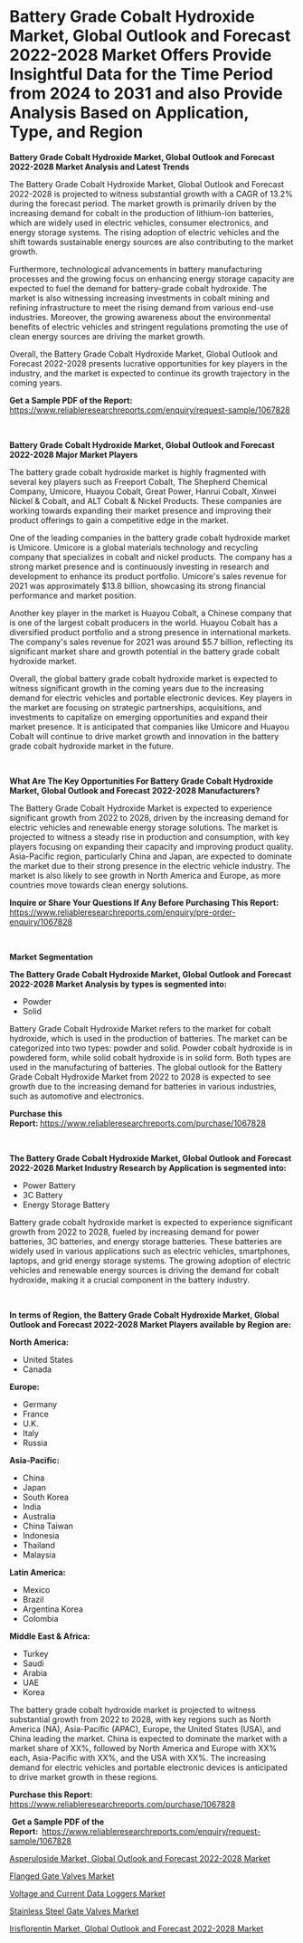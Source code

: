 <p><h1>Battery Grade Cobalt Hydroxide Market, Global Outlook and Forecast 2022-2028 Market Offers Provide Insightful Data for the Time Period from 2024 to 2031 and also Provide Analysis Based on Application, Type, and Region</h1></p><p><strong>Battery Grade Cobalt Hydroxide Market, Global Outlook and Forecast 2022-2028 Market Analysis and Latest Trends</strong></p>
<p><p>The Battery Grade Cobalt Hydroxide Market, Global Outlook and Forecast 2022-2028 is projected to witness substantial growth with a CAGR of 13.2% during the forecast period. The market growth is primarily driven by the increasing demand for cobalt in the production of lithium-ion batteries, which are widely used in electric vehicles, consumer electronics, and energy storage systems. The rising adoption of electric vehicles and the shift towards sustainable energy sources are also contributing to the market growth.</p><p>Furthermore, technological advancements in battery manufacturing processes and the growing focus on enhancing energy storage capacity are expected to fuel the demand for battery-grade cobalt hydroxide. The market is also witnessing increasing investments in cobalt mining and refining infrastructure to meet the rising demand from various end-use industries. Moreover, the growing awareness about the environmental benefits of electric vehicles and stringent regulations promoting the use of clean energy sources are driving the market growth.</p><p>Overall, the Battery Grade Cobalt Hydroxide Market, Global Outlook and Forecast 2022-2028 presents lucrative opportunities for key players in the industry, and the market is expected to continue its growth trajectory in the coming years.</p></p>
<p><strong>Get a Sample PDF of the Report:&nbsp;</strong> <a href="https://www.reliableresearchreports.com/enquiry/request-sample/1067828">https://www.reliableresearchreports.com/enquiry/request-sample/1067828</a></p>
<p>&nbsp;</p>
<p><strong>Battery Grade Cobalt Hydroxide Market, Global Outlook and Forecast 2022-2028 Major Market Players</strong></p>
<p><p>The battery grade cobalt hydroxide market is highly fragmented with several key players such as Freeport Cobalt, The Shepherd Chemical Company, Umicore, Huayou Cobalt, Great Power, Hanrui Cobalt, Xinwei Nickel & Cobalt, and ALT Cobalt & Nickel Products. These companies are working towards expanding their market presence and improving their product offerings to gain a competitive edge in the market.</p><p>One of the leading companies in the battery grade cobalt hydroxide market is Umicore. Umicore is a global materials technology and recycling company that specializes in cobalt and nickel products. The company has a strong market presence and is continuously investing in research and development to enhance its product portfolio. Umicore's sales revenue for 2021 was approximately $13.8 billion, showcasing its strong financial performance and market position.</p><p>Another key player in the market is Huayou Cobalt, a Chinese company that is one of the largest cobalt producers in the world. Huayou Cobalt has a diversified product portfolio and a strong presence in international markets. The company's sales revenue for 2021 was around $5.7 billion, reflecting its significant market share and growth potential in the battery grade cobalt hydroxide market.</p><p>Overall, the global battery grade cobalt hydroxide market is expected to witness significant growth in the coming years due to the increasing demand for electric vehicles and portable electronic devices. Key players in the market are focusing on strategic partnerships, acquisitions, and investments to capitalize on emerging opportunities and expand their market presence. It is anticipated that companies like Umicore and Huayou Cobalt will continue to drive market growth and innovation in the battery grade cobalt hydroxide market in the future.</p></p>
<p>&nbsp;</p>
<p><strong>What Are The Key Opportunities For Battery Grade Cobalt Hydroxide Market, Global Outlook and Forecast 2022-2028 Manufacturers?</strong></p>
<p><p>The Battery Grade Cobalt Hydroxide Market is expected to experience significant growth from 2022 to 2028, driven by the increasing demand for electric vehicles and renewable energy storage solutions. The market is projected to witness a steady rise in production and consumption, with key players focusing on expanding their capacity and improving product quality. Asia-Pacific region, particularly China and Japan, are expected to dominate the market due to their strong presence in the electric vehicle industry. The market is also likely to see growth in North America and Europe, as more countries move towards clean energy solutions.</p></p>
<p><strong>Inquire or Share Your Questions If Any Before Purchasing This Report:</strong> <a href="https://www.reliableresearchreports.com/enquiry/pre-order-enquiry/1067828">https://www.reliableresearchreports.com/enquiry/pre-order-enquiry/1067828</a></p>
<p>&nbsp;</p>
<p><strong>Market Segmentation</strong></p>
<p><strong>The Battery Grade Cobalt Hydroxide Market, Global Outlook and Forecast 2022-2028 Market Analysis by types is segmented into:</strong></p>
<p><ul><li>Powder</li><li>Solid</li></ul></p>
<p><p>Battery Grade Cobalt Hydroxide Market refers to the market for cobalt hydroxide, which is used in the production of batteries. The market can be categorized into two types: powder and solid. Powder cobalt hydroxide is in powdered form, while solid cobalt hydroxide is in solid form. Both types are used in the manufacturing of batteries. The global outlook for the Battery Grade Cobalt Hydroxide Market from 2022 to 2028 is expected to see growth due to the increasing demand for batteries in various industries, such as automotive and electronics.</p></p>
<p><strong>Purchase this Report:&nbsp;</strong><a href="https://www.reliableresearchreports.com/purchase/1067828">https://www.reliableresearchreports.com/purchase/1067828</a></p>
<p>&nbsp;</p>
<p><strong>The Battery Grade Cobalt Hydroxide Market, Global Outlook and Forecast 2022-2028 Market Industry Research by Application is segmented into:</strong></p>
<p><ul><li>Power Battery</li><li>3C Battery</li><li>Energy Storage Battery</li></ul></p>
<p><p>Battery grade cobalt hydroxide market is expected to experience significant growth from 2022 to 2028, fueled by increasing demand for power batteries, 3C batteries, and energy storage batteries. These batteries are widely used in various applications such as electric vehicles, smartphones, laptops, and grid energy storage systems. The growing adoption of electric vehicles and renewable energy sources is driving the demand for cobalt hydroxide, making it a crucial component in the battery industry.</p></p>
<p>&nbsp;</p>
<p><strong>In terms of Region, the Battery Grade Cobalt Hydroxide Market, Global Outlook and Forecast 2022-2028 Market Players available by Region are:</strong></p>
<p>
    <p> <strong> North America: </strong>
        <ul>
            <li>United States</li>
            <li>Canada</li>
        </ul>
        </p> 
    <p> <strong> Europe: </strong>
        <ul>
            <li>Germany</li>
            <li>France</li>
            <li>U.K.</li>
            <li>Italy</li>
            <li>Russia</li>
        </ul>
        </p> 
    <p> <strong> Asia-Pacific: </strong>
        <ul>
            <li>China</li>
            <li>Japan</li>
            <li>South Korea</li>
            <li>India</li>
            <li>Australia</li>
            <li>China Taiwan</li>
            <li>Indonesia</li>
            <li>Thailand</li>
            <li>Malaysia</li>
        </ul>
        </p> 
    <p> <strong> Latin America: </strong>
        <ul>
            <li>Mexico</li>
            <li>Brazil</li>
            <li>Argentina Korea</li>
            <li>Colombia</li>
        </ul>
        </p> 
    <p> <strong> Middle East & Africa: </strong>
        <ul>
            <li>Turkey</li>
            <li>Saudi</li>
            <li>Arabia</li>
            <li>UAE</li>
            <li>Korea</li>
        </ul>
    </p>
    </p>
<p><p>The battery grade cobalt hydroxide market is projected to witness substantial growth from 2022 to 2028, with key regions such as North America (NA), Asia-Pacific (APAC), Europe, the United States (USA), and China leading the market. China is expected to dominate the market with a market share of XX%, followed by North America and Europe with XX% each, Asia-Pacific with XX%, and the USA with XX%. The increasing demand for electric vehicles and portable electronic devices is anticipated to drive market growth in these regions.</p></p>
<p><strong>Purchase this Report: </strong><a href="https://www.reliableresearchreports.com/purchase/1067828">https://www.reliableresearchreports.com/purchase/1067828</a></p>
<p>&nbsp;<strong>Get a Sample PDF of the Report:&nbsp;&nbsp;</strong><a href="https://www.reliableresearchreports.com/enquiry/request-sample/1067828">https://www.reliableresearchreports.com/enquiry/request-sample/1067828</a></p>
<p><strong></strong></p>
<p><p><a href="https://github.com/redneck06/Market-Research-Report-List-1/blob/main/asperuloside-market-global-outlook-and-forecast-2022-2028-market.md">Asperuloside Market, Global Outlook and Forecast 2022-2028 Market</a></p><p><a href="https://medium.com/@zoerees777/flanged-gate-valves-market-furnishes-information-on-market-share-market-trends-and-market-growth-7302e08be0d0">Flanged Gate Valves Market</a></p><p><a href="https://medium.com/@joshuabaker550/decoding-voltage-and-current-data-loggers-market-metrics-market-share-trends-and-growth-patterns-766d79fd65a4">Voltage and Current Data Loggers Market</a></p><p><a href="https://medium.com/@zoerees777/analyzing-stainless-steel-gate-valves-market-global-industry-perspective-and-forecast-2024-to-6e136d97ca45">Stainless Steel Gate Valves Market</a></p><p><a href="https://github.com/nicoletavirag/Market-Research-Report-List-1/blob/main/irisflorentin-market-global-outlook-and-forecast-2022-2028-market.md">Irisflorentin Market, Global Outlook and Forecast 2022-2028 Market</a></p></p>